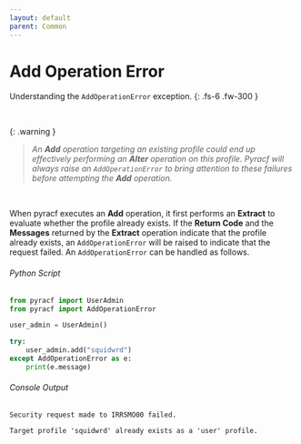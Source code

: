 ```yaml
---
layout: default
parent: Common
---
```


# Add Operation Error

Understanding the `AddOperationError` exception.
{: .fs-6 .fw-300 }

&nbsp;

{: .warning }
> _An **Add** operation targeting an existing profile could end up effectively performing an **Alter** operation on this profile. Pyracf will always raise an `AddOperationError` to bring attention to these failures before attempting the **Add** operation._

&nbsp;

When pyracf executes an **Add** operation, it first performs an **Extract** to evaluate whether the profile already exists. If the **Return Code** and the **Messages** returned by the **Extract** operation indicate that the profile already exists, an `AddOperationError` will be raised to indicate that the request failed. An `AddOperationError` can be handled as follows.

###### Python Script
```python
from pyracf import UserAdmin
from pyracf import AddOperationError

user_admin = UserAdmin()

try:
    user_admin.add("squidwrd")
except AddOperationError as e:
    print(e.message)
```

###### Console Output
```console
Security request made to IRRSMO00 failed.

Target profile 'squidwrd' already exists as a 'user' profile.
```